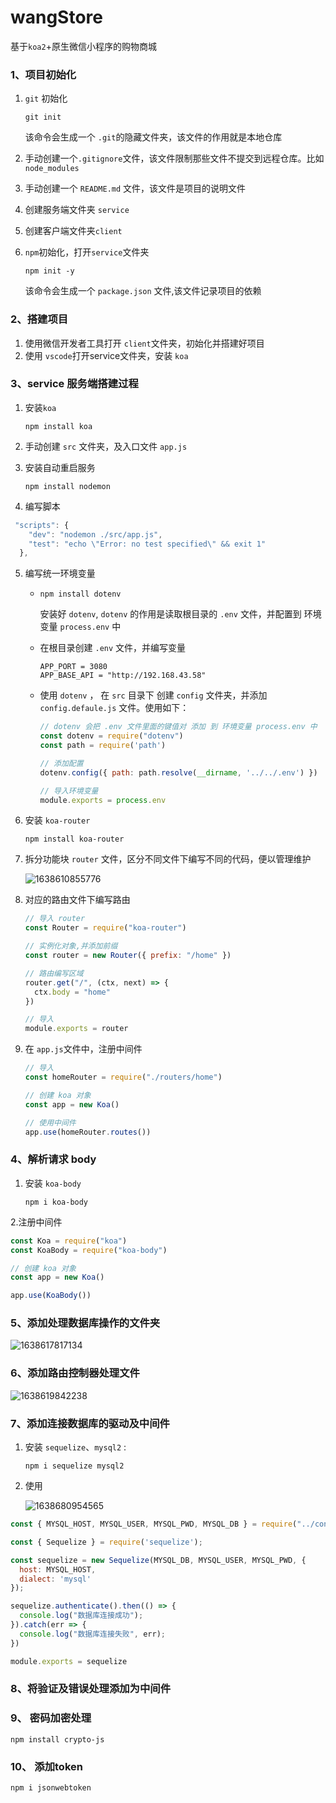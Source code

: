 # wangStore 

基于`koa2`+原生微信小程序的购物商城



### 1、项目初始化

 1. `git` 初始化

    ```
    git init 
    ```

    该命令会生成一个 `.git`的隐藏文件夹，该文件的作用就是本地仓库

 2. 手动创建一个`.gitignore`文件，该文件限制那些文件不提交到远程仓库。比如 `node_modules`

 3. 手动创建一个 `README.md` 文件，该文件是项目的说明文件

 4. 创建服务端文件夹 `service`

 5. 创建客户端文件夹`client`

 6. `npm`初始化，打开`service`文件夹

    ```
    npm init -y
    ```

    该命令会生成一个 `package.json` 文件,该文件记录项目的依赖

### 2、搭建项目

1. 使用微信开发者工具打开 `client`文件夹，初始化并搭建好项目
2. 使用 `vscode`打开service文件夹，安装 `koa`

###  3、service 服务端搭建过程

1. 安装`koa`

   ```
   npm install koa
   ```

2. 手动创建 `src` 文件夹，及入口文件 `app.js`

3. 安装自动重启服务

   ```
   npm install nodemon
   ```

4.  编写脚本

   ```javascript
    "scripts": {
       "dev": "nodemon ./src/app.js",
       "test": "echo \"Error: no test specified\" && exit 1"
     },
   ```

5. 编写统一环境变量

   + ```
     npm install dotenv
     ```

     安装好 `dotenv`, `dotenv` 的作用是读取根目录的 `.env` 文件，并配置到 环境变量 `process.env` 中

   + 在根目录创建 `.env` 文件，并编写变量

     ```
     APP_PORT = 3080
     APP_BASE_API = "http://192.168.43.58"
     ```

   + 使用 `dotenv` ， 在 `src` 目录下 创建 `config` 文件夹，并添加 `config.defaule.js` 文件。使用如下：

     ```javascript
     // dotenv 会把 .env 文件里面的键值对 添加 到 环境变量 process.env 中
     const dotenv = require("dotenv")
     const path = require('path')
     
     // 添加配置
     dotenv.config({ path: path.resolve(__dirname, '../../.env') })
     
     // 导入环境变量
     module.exports = process.env
     ```

6. 安装 `koa-router`

   ``` 
   npm install koa-router
   ```

7. 拆分功能块 `router` 文件，区分不同文件下编写不同的代码，便以管理维护

   ![1638610855776](C:\Users\10127\AppData\Roaming\Typora\typora-user-images\1638610855776.png)

8. 对应的路由文件下编写路由

   ```javascript
   // 导入 router
   const Router = require("koa-router")
   
   // 实例化对象,并添加前缀
   const router = new Router({ prefix: "/home" })
   
   // 路由编写区域
   router.get("/", (ctx, next) => {
     ctx.body = "home"
   })
   
   // 导入
   module.exports = router
   ```

9. 在 `app.js`文件中，注册中间件

   ```javascript
   // 导入
   const homeRouter = require("./routers/home")
   
   // 创建 koa 对象
   const app = new Koa()
   
   // 使用中间件
   app.use(homeRouter.routes())
   ```

### 4、解析请求 body

1. 安装 `koa-body`

   ```
   npm i koa-body
   ```

2.注册中间件

```js
const Koa = require("koa")
const KoaBody = require("koa-body")

// 创建 koa 对象
const app = new Koa()

app.use(KoaBody())
```

### 5、添加处理数据库操作的文件夹

![1638617817134](C:\Users\10127\AppData\Roaming\Typora\typora-user-images\1638617817134.png)

### 6、添加路由控制器处理文件

![1638619842238](C:\Users\10127\AppData\Roaming\Typora\typora-user-images\1638619842238.png)

### 7、添加连接数据库的驱动及中间件

1. 安装 `sequelize`、`mysql2` :   

   ```
   npm i sequelize mysql2
   ```

2. 使用

   ![1638680954565](C:\Users\10127\AppData\Roaming\Typora\typora-user-images\1638680954565.png)

```js
const { MYSQL_HOST, MYSQL_USER, MYSQL_PWD, MYSQL_DB } = require("../config/config.default")

const { Sequelize } = require('sequelize');

const sequelize = new Sequelize(MYSQL_DB, MYSQL_USER, MYSQL_PWD, {
  host: MYSQL_HOST,
  dialect: 'mysql'
});

sequelize.authenticate().then(() => {
  console.log("数据库连接成功");
}).catch(err => {
  console.log("数据库连接失败", err);
})

module.exports = sequelize
```

### 8、将验证及错误处理添加为中间件

### 9、 密码加密处理

```
npm install crypto-js
```

### 10、 添加token

```
npm i jsonwebtoken
```

